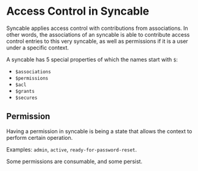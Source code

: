 # Access Control in Syncable

Syncable applies access control with contributions from associations. In other words, the associations of an syncable is able to contribute access control entries to this very syncable, as well as permissions if it is a user under a specific context.

A syncable has 5 special properties of which the names start with `$`:

* `$associations`
* `$permissions`
* `$acl`
* `$grants`
* `$secures`

## Permission

Having a permission in syncable is being a state that allows the context to perform certain operation.

Examples: `admin`, `active`, `ready-for-password-reset`.

Some permissions are consumable, and some persist.
